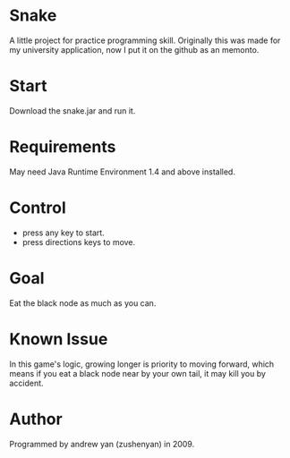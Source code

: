 Snake
=====
A little project for practice programming skill.
Originally this was made for my university application, now I put it on the github as an memonto.

Start
=====
Download the snake.jar and run it.

Requirements
============
May need Java Runtime Environment 1.4 and above installed.

Control
=======
* press any key to start.
* press directions keys to move.

Goal
====
Eat the black node as much as you can.

Known Issue
===========
In this game's logic, growing longer is priority to moving forward, which means if you eat a black node near by your own tail, it may kill you by accident.

Author
======
Programmed by andrew yan (zushenyan) in 2009.